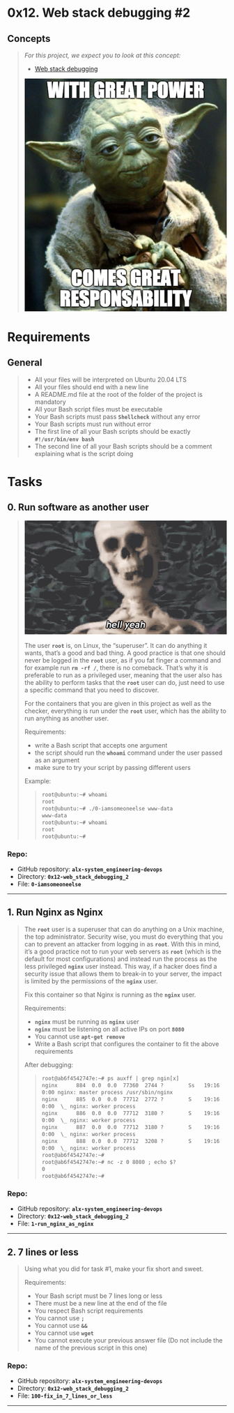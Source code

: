 # 0x12. Web stack debugging #2

## Concepts
> _For this project, we expect you to look at this concept:_
> 
> -   [Web stack debugging](https://github.com/Ahmed-A-T/ALX-SE-Learning-Journey/blob/main/Concepts/web_stack_debugging.md)
> 
> ![](./assets/0x12-02.png)

# Requirements

## General
> -   All your files will be interpreted on Ubuntu 20.04 LTS
> -   All your files should end with a new line
> -   A README.md file at the root of the folder of the project is mandatory
> -   All your Bash script files must be executable
> -   Your Bash scripts must pass **`Shellcheck`** without any error
> -   Your Bash scripts must run without error
> -   The first line of all your Bash scripts should be exactly **`#!/usr/bin/env bash`**
> -   The second line of all your Bash scripts should be a comment explaining what is the script doing

# Tasks

## 0\. Run software as another user
> ![](./assets/0x12-01.gif)
> 
> The user **`root`** is, on Linux, the “superuser”. It can do anything it wants, that’s a good and bad thing. A good practice is that one should never be logged in the **`root`** user, as if you fat finger a command and for example run **`rm -rf /`**, there is no comeback. That’s why it is preferable to run as a privileged user, meaning that the user also has the ability to perform tasks that the **`root`** user can do, just need to use a specific command that you need to discover.
> 
> For the containers that you are given in this project as well as the checker, everything is run under the **`root`** user, which has the ability to run anything as another user.
> 
> Requirements:
> 
> -   write a Bash script that accepts one argument
> -   the script should run the **`whoami`** command under the user passed as an argument
> -   make sure to try your script by passing different users
> 
> Example:
> 
>> ```
>> root@ubuntu:~# whoami
>> root
>> root@ubuntu:~# ./0-iamsomeoneelse www-data
>> www-data
>> root@ubuntu:~# whoami
>> root
>> root@ubuntu:~#
>> ```

### **Repo:**

-   GitHub repository: **`alx-system_engineering-devops`**
-   Directory: **`0x12-web_stack_debugging_2`**
-   File: **`0-iamsomeoneelse`**

---

## 1\. Run Nginx as Nginx
> The **`root`** user is a superuser that can do anything on a Unix machine, the top administrator. Security wise, you must do everything that you can to prevent an attacker from logging in as **`root`**. With this in mind, it’s a good practice not to run your web servers as **`root`** (which is the default for most configurations) and instead run the process as the less privileged **`nginx`** user instead. This way, if a hacker does find a security issue that allows them to break-in to your server, the impact is limited by the permissions of the **`nginx`** user.
> 
> Fix this container so that Nginx is running as the **`nginx`** user.
> 
> Requirements:
> 
> -   **`nginx`** must be running as **`nginx`** user
> -   **`nginx`** must be listening on all active IPs on port **`8080`**
> -   You cannot use **`apt-get remove`**
> -   Write a Bash script that configures the container to fit the above requirements
> 
> After debugging:
> 
>> ```
>> root@ab6f4542747e:~# ps auxff | grep ngin[x]
>> nginx      884  0.0  0.0  77360  2744 ?        Ss   19:16   0:00 nginx: master process /usr/sbin/nginx
>> nginx      885  0.0  0.0  77712  2772 ?        S    19:16   0:00  \_ nginx: worker process
>> nginx      886  0.0  0.0  77712  3180 ?        S    19:16   0:00  \_ nginx: worker process
>> nginx      887  0.0  0.0  77712  3180 ?        S    19:16   0:00  \_ nginx: worker process
>> nginx      888  0.0  0.0  77712  3208 ?        S    19:16   0:00  \_ nginx: worker process
>> root@ab6f4542747e:~#
>> root@ab6f4542747e:~# nc -z 0 8080 ; echo $?
>> 0
>> root@ab6f4542747e:~#
>> ```

### **Repo:**

-   GitHub repository: **`alx-system_engineering-devops`**
-   Directory: **`0x12-web_stack_debugging_2`**
-   File: **`1-run_nginx_as_nginx`**

---

## 2\. 7 lines or less
> Using what you did for task #1, make your fix short and sweet.
> 
> Requirements:
> 
> -   Your Bash script must be 7 lines long or less
> -   There must be a new line at the end of the file
> -   You respect Bash script requirements
> -   You cannot use **`;`**
> -   You cannot use **`&&`**
> -   You cannot use **`wget`**
> -   You cannot execute your previous answer file (Do not include the name of the previous script in this one)

### **Repo:**

-   GitHub repository: **`alx-system_engineering-devops`**
-   Directory: **`0x12-web_stack_debugging_2`**
-   File: **`100-fix_in_7_lines_or_less`**

---
